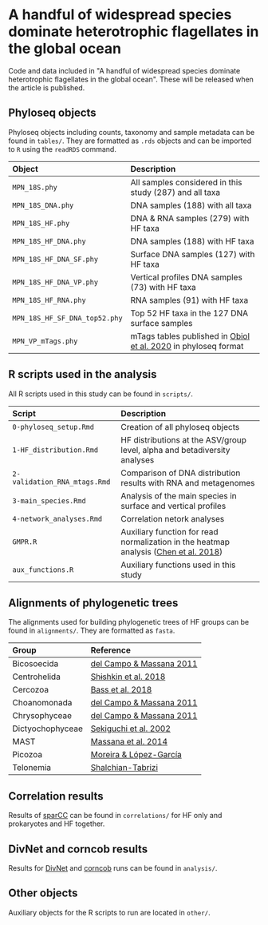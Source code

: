 # A handful of widespread species dominate heterotrophic flagellates in the global ocean

Code and data included in "A handful of widespread species dominate heterotrophic flagellates in the global ocean". These will be released when the article is published.

## Phyloseq objects

Phyloseq objects including counts, taxonomy and sample metadata can be found in `tables/`. They are formatted as `.rds` objects and can be imported to `R` using the `readRDS` command.

|Object                        |Description                                                                                               |
|:-----------------------------|:---------------------------------------------------------------------------------------------------------|
|`MPN_18S.phy`                 |All samples considered in this study (287) and all taxa                                                   |
|`MPN_18S_DNA.phy`             |DNA samples (188) with all taxa                                                                           |
|`MPN_18S_HF.phy`              |DNA & RNA samples (279) with HF taxa                                                                      |
|`MPN_18S_HF_DNA.phy`          |DNA samples (188) with HF taxa                                                                            |
|`MPN_18S_HF_DNA_SF.phy`       |Surface DNA samples (127) with HF taxa                                                                    |
|`MPN_18S_HF_DNA_VP.phy`       |Vertical profiles DNA samples (73) with HF taxa                                                           |
|`MPN_18S_HF_RNA.phy`          |RNA samples (91) with HF taxa                                                                             |
|`MPN_18S_HF_SF_DNA_top52.phy` |Top 52 HF taxa in the 127 DNA surface samples                                                             |
|`MPN_VP_mTags.phy`            |mTags tables published in [Obiol et al. 2020](https://doi.org/10.1111/1755-0998.13147) in phyloseq format |

## R scripts used in the analysis

All R scripts used in this study can be found in `scripts/`.

|Script                       |Description                                                                                                                |
|:----------------------------|:--------------------------------------------------------------------------------------------------------------------------|
|`0-phyloseq_setup.Rmd`       |Creation of all phyloseq objects                                                                                           |
|`1-HF_distribution.Rmd`      |HF distributions at the ASV/group level, alpha and betadiversity analyses                                                  |
|`2-validation_RNA_mtags.Rmd` |Comparison of DNA distribution results with RNA and metagenomes                                                            |
|`3-main_species.Rmd`         |Analysis of the main species in surface and vertical profiles                                                              |
|`4-network_analyses.Rmd`     |Correlation netork analyses                                                                                                |
|`GMPR.R`                     |Auxiliary function for read normalization in the heatmap analysis ([Chen et al. 2018](https://doi.org/10.7717/peerj.4600)) |
|`aux_functions.R`            |Auxiliary functions used in this study                                                                                     |

## Alignments of phylogenetic trees

The alignments used for building phylogenetic trees of HF groups can be found in `alignments/`. They are formatted as `fasta`.

|Group            |Reference                                                                |
|:----------------|:------------------------------------------------------------------------|
|Bicosoecida      |[del Campo & Massana 2011](https://doi.org/10.1016/j.protis.2010.10.003) |
|Centrohelida     |[Shɨshkin et al. 2018](https://doi.org/10.1016/j.protis.2018.06.003)     |
|Cercozoa         |[Bass et al. 2018](https://doi.org/10.1111/jeu.12524)                    |
|Choanomonada     |[del Campo & Massana 2011](https://doi.org/10.1016/j.protis.2010.10.003) |
|Chrysophyceae    |[del Campo & Massana 2011](https://doi.org/10.1016/j.protis.2010.10.003) |
|Dictyochophyceae |[Sekiguchi et al. 2002](https://doi.org/10.1078/1434-4610-00094)         |
|MAST             |[Massana et al. 2014](https://dx.doi.org/10.1038%2Fismej.2013.204)       |
|Picozoa          |[Moreira & López-García](https://doi.org/10.1002/bies.201300176)         |
|Telonemia        |[Shalchian-Tabrizi](https://doi.org/10.1016/j.protis.2006.10.003)        |

## Correlation results

Results of [sparCC](https://github.com/scwatts/fastspar) can be found in `correlations/` for HF only and prokaryotes and HF together. 

## DivNet and corncob results 

Results for [DivNet](https://github.com/adw96/DivNet) and [corncob](https://github.com/bryandmartin/corncob) runs can be found in `analysis/`.

## Other objects

Auxiliary objects for the R scripts to run are located in `other/`.
